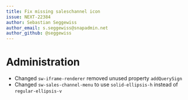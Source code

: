 ```yaml
---
title: Fix missing saleschannel icon
issue: NEXT-22384
author: Sebastian Seggewiss
author_email: s.seggewiss@snapadmin.net
author_github: @seggewiss
---
```

# Administration
* Changed `sw-iframe-renderer` removed unused property `addQuerySign`
* Changed `sw-sales-channel-menu` to use `solid-ellipsis-h` instead of `regular-ellipsis-v`
